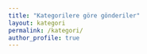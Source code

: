 ```yaml
---
title: "Kategorilere göre gönderiler"
layout: kategori
permalink: /kategori/
author_profile: true
---
```

